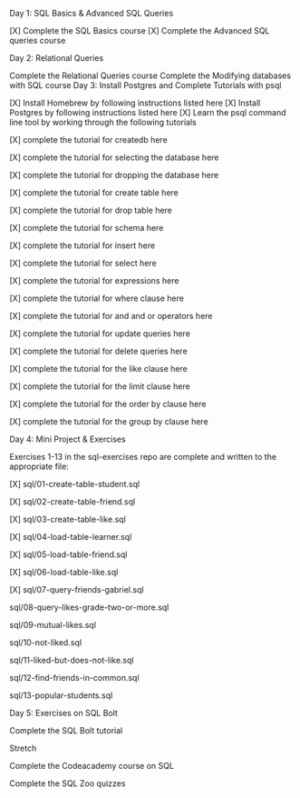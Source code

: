 Day 1: SQL Basics & Advanced SQL Queries

  [X] Complete the SQL Basics course
  [X] Complete the Advanced SQL queries course

Day 2: Relational Queries

 Complete the Relational Queries course
 Complete the Modifying databases with SQL course
Day 3: Install Postgres and Complete Tutorials with psql

 [X] Install Homebrew by following instructions listed here
 [X] Install Postgres by following instructions listed here
  [X] Learn the psql command line tool by working through the following tutorials
  
  [X] complete the tutorial for createdb here
  
  [X] complete the tutorial for selecting the database here
  
  [X] complete the tutorial for dropping the database here
  
  [X] complete the tutorial for create table here
  
  [X] complete the tutorial for drop table here
  
  [X] complete the tutorial for schema here
  
  [X] complete the tutorial for insert here
  
  [X] complete the tutorial for select here
  
  [X] complete the tutorial for expressions here
  
  [X] complete the tutorial for where clause here
  
  [X] complete the tutorial for and and or operators here
  
  [X] complete the tutorial for update queries here
  
  [X] complete the tutorial for delete queries here
  
  [X] complete the tutorial for the like clause here
  
  [X] complete the tutorial for the limit clause here
  
  [X] complete the tutorial for the order by clause here
  
  [X] complete the tutorial for the group by clause here



Day 4: Mini Project & Exercises



Exercises 1-13 in the sql-exercises repo are complete and written to the appropriate file:

[X] sql/01-create-table-student.sql

[X] sql/02-create-table-friend.sql

[X] sql/03-create-table-like.sql

[X] sql/04-load-table-learner.sql

[X] sql/05-load-table-friend.sql

[X] sql/06-load-table-like.sql

[X] sql/07-query-friends-gabriel.sql

sql/08-query-likes-grade-two-or-more.sql

sql/09-mutual-likes.sql

sql/10-not-liked.sql

sql/11-liked-but-does-not-like.sql

sql/12-find-friends-in-common.sql

sql/13-popular-students.sql



Day 5: Exercises on SQL Bolt



Complete the SQL Bolt tutorial

Stretch



Complete the Codeacademy course on SQL

Complete the SQL Zoo quizzes
